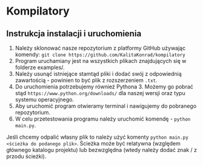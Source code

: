 # Kompilatory
## Instrukcja instalacji i uruchomienia

1. Należy sklonować nasze repozytorium z platformy GitHub używając komendy:
`git clone https://github.com/KalitaKonrad/kompilatory`
2. Program uruchamiany jest na wszystkich plikach znajdujących się w folderze examples/.
3. Należy usunąć istniejące stamtąd pliki i dodać swój z odpowiednią zawartością - powinien to być plik z rozszerzeniem `.txt`.
4. Do uruchomienia potrzebujemy również Pythona 3. Możemy go pobrać stąd `https://www.python.org/downloads/` dla naszej wersji oraz typu systemu operacyjnego.
5. Aby uruchomić program otwieramy terminal i nawigujemy do pobranego repozytorium.
6. W celu przetestowania programu należy uruchomić komendę - `python main.py`.

Jeśli chcemy odpalić własny plik to należy użyć komenty `python main.py <ścieżka do podanego plik>`. Ścieżka może być relatywna (względem głównego katalogu projektu) lub bezwzględna (wtedy należy dodać znak / z przodu ścieżki).
